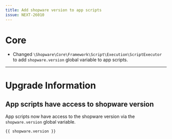 ```yaml
---
title: Add shopware version to app scripts
issue: NEXT-26010
---
```

# Core
* Changed `\Shopware\Core\Framework\Script\Execution\ScriptExecutor` to add `shopware.version` global variable to app scripts.
___
# Upgrade Information
## App scripts have access to shopware version

App scripts now have access to the shopware version via the `shopware.version` global variable.
```twig
{{ shopware.version }}
```
